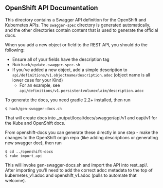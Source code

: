 OpenShift API Documentation
---------------------------

This directory contains a Swagger API definition for the OpenShift and Kubernetes APIs.  The `swagger-spec` directory is generated automatically, and the other directories contain content that is used to generate the official docs.

When you add a new object or field to the REST API, you should do the following:

* Ensure all of your fields have the description tag
* Run `hack/update-swagger-spec.sh`
* If you've added a new object, add a simple description to `api/definitions/v1.objectname/description.adoc` (object name is all lower case for your Kind)
  * For an example, see `api/definitions/v1.persistentvolumeclaim/description.adoc`

To generate the docs, you need gradle 2.2+ installed, then run

    $ hack/gen-swagger-docs.sh

That will create docs into _output/local/docs/swagger/api/v1 and oapi/v1 for the Kube and OpenShift docs.

From openshift-docs you can generate these directly in one step - make the changes to the OpenShift origin repo (like adding descriptions or generating new swagger doc), then run

    $ cd ../openshift-docs
    $ rake import_api

This will invoke gen-swagger-docs.sh and import the API into rest_api/.  After importing you'll need to add the correct adoc metadata to the top of kubernetes_v1.adoc and openshift_v1.adoc (pulls to automate that welcome).
